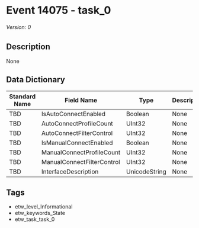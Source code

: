 # Event 14075 - task_0
###### Version: 0

## Description
None

## Data Dictionary
|Standard Name|Field Name|Type|Description|Sample Value|
|---|---|---|---|---|
|TBD|IsAutoConnectEnabled|Boolean|None|`None`|
|TBD|AutoConnectProfileCount|UInt32|None|`None`|
|TBD|AutoConnectFilterControl|UInt32|None|`None`|
|TBD|IsManualConnectEnabled|Boolean|None|`None`|
|TBD|ManualConnectProfileCount|UInt32|None|`None`|
|TBD|ManualConnectFilterControl|UInt32|None|`None`|
|TBD|InterfaceDescription|UnicodeString|None|`None`|

## Tags
* etw_level_Informational
* etw_keywords_State
* etw_task_task_0